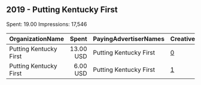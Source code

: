 ## 2019 - Putting Kentucky First 
Spent: 19.00
Impressions: 17,546

|OrganizationName|Spent|PayingAdvertiserNames|CreativeUrls|Impressions|Genders|AgeBrackets|CountryCodes|BillingAddresses|CandidateBallotInformation|
|:---|---:|:---|:---|---:|:---|:---|:---|:---|:---|
|Putting Kentucky First|13.00 USD|Putting Kentucky First|[0](https://www.snap.com/political-ads/asset/0141952a1bc4537b39f999226d7c43241f9ebaac3f7eecbcfd2ff3c03951a6b8?mediaType=png)|12,038||18+|united states|US||
|Putting Kentucky First|6.00 USD|Putting Kentucky First|[1](https://www.snap.com/political-ads/asset/0141952a1bc4537b39f999226d7c43241f9ebaac3f7eecbcfd2ff3c03951a6b8?mediaType=png)|5,508||18+|united states|US||
